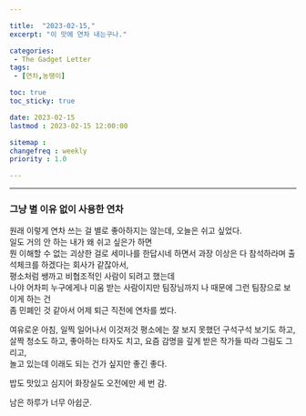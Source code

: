 ```yaml
---

title:  "2023-02-15,"
excerpt: "이 맛에 연차 내는구나."

categories:
 - The Gadget Letter
tags:
 - [연차,농땡이]

toc: true
toc_sticky: true

date: 2023-02-15
lastmod : 2023-02-15 12:00:00

sitemap :
changefreq : weekly
priority : 1.0

---
```

---
### 그냥 별 이유 없이 사용한 연차
원래 이렇게 연차 쓰는 걸 별로 좋아하지는 않는데, 오늘은 쉬고 싶었다.  
일도 거의 안 하는 내가 왜 쉬고 싶은가 하면  
뭔 이해할 수 없는 괴상한 걸로 세미나를 한답시네 하면서 과장 이상은 다 참석하라며
출석체크를 하겠다는 회사가 같잖아서,  
평소처럼 쌩까고 비협조적인 사람이 되려고 했는데  
나야 어차피 누구에게나 미움 받는 사람이지만 팀장님까지 나 때문에 그런 팀장으로 보이게 하는 건  
좀 민폐인 것 같아서 어제 퇴근 직전에 연차를 썼다.  


여유로운 아침, 일찍 일어나서 이것저것 평소에는 잘 보지 못했던 구석구석 보기도 하고,  
살짝 청소도 하고, 좋아하는 타자도 치고, 요즘 감명을 깊게 받은 작가들 따라 그림도 그리고,  
놀고 있는데 이래도 되는 건가 싶지만 좋긴 좋다.


밥도 맛있고 심지어 화장실도 오전에만 세 번 감.  

남은 하루가 너무 아쉽군.  